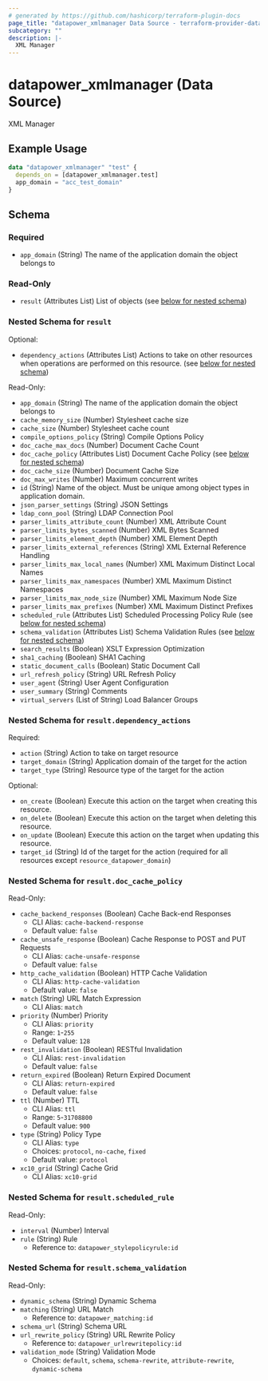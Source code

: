 ```yaml
---
# generated by https://github.com/hashicorp/terraform-plugin-docs
page_title: "datapower_xmlmanager Data Source - terraform-provider-datapower"
subcategory: ""
description: |-
  XML Manager
---
```


# datapower_xmlmanager (Data Source)

XML Manager

## Example Usage

```terraform
data "datapower_xmlmanager" "test" {
  depends_on = [datapower_xmlmanager.test]
  app_domain = "acc_test_domain"
}
```

<!-- schema generated by tfplugindocs -->
## Schema

### Required

- `app_domain` (String) The name of the application domain the object belongs to

### Read-Only

- `result` (Attributes List) List of objects (see [below for nested schema](#nestedatt--result))

<a id="nestedatt--result"></a>
### Nested Schema for `result`

Optional:

- `dependency_actions` (Attributes List) Actions to take on other resources when operations are performed on this resource. (see [below for nested schema](#nestedatt--result--dependency_actions))

Read-Only:

- `app_domain` (String) The name of the application domain the object belongs to
- `cache_memory_size` (Number) Stylesheet cache size
- `cache_size` (Number) Stylesheet cache count
- `compile_options_policy` (String) Compile Options Policy
- `doc_cache_max_docs` (Number) Document Cache Count
- `doc_cache_policy` (Attributes List) Document Cache Policy (see [below for nested schema](#nestedatt--result--doc_cache_policy))
- `doc_cache_size` (Number) Document Cache Size
- `doc_max_writes` (Number) Maximum concurrent writes
- `id` (String) Name of the object. Must be unique among object types in application domain.
- `json_parser_settings` (String) JSON Settings
- `ldap_conn_pool` (String) LDAP Connection Pool
- `parser_limits_attribute_count` (Number) XML Attribute Count
- `parser_limits_bytes_scanned` (Number) XML Bytes Scanned
- `parser_limits_element_depth` (Number) XML Element Depth
- `parser_limits_external_references` (String) XML External Reference Handling
- `parser_limits_max_local_names` (Number) XML Maximum Distinct Local Names
- `parser_limits_max_namespaces` (Number) XML Maximum Distinct Namespaces
- `parser_limits_max_node_size` (Number) XML Maximum Node Size
- `parser_limits_max_prefixes` (Number) XML Maximum Distinct Prefixes
- `scheduled_rule` (Attributes List) Scheduled Processing Policy Rule (see [below for nested schema](#nestedatt--result--scheduled_rule))
- `schema_validation` (Attributes List) Schema Validation Rules (see [below for nested schema](#nestedatt--result--schema_validation))
- `search_results` (Boolean) XSLT Expression Optimization
- `sha1_caching` (Boolean) SHA1 Caching
- `static_document_calls` (Boolean) Static Document Call
- `url_refresh_policy` (String) URL Refresh Policy
- `user_agent` (String) User Agent Configuration
- `user_summary` (String) Comments
- `virtual_servers` (List of String) Load Balancer Groups

<a id="nestedatt--result--dependency_actions"></a>
### Nested Schema for `result.dependency_actions`

Required:

- `action` (String) Action to take on target resource
- `target_domain` (String) Application domain of the target for the action
- `target_type` (String) Resource type of the target for the action

Optional:

- `on_create` (Boolean) Execute this action on the target when creating this resource.
- `on_delete` (Boolean) Execute this action on the target when deleting this resource.
- `on_update` (Boolean) Execute this action on the target when updating this resource.
- `target_id` (String) Id of the target for the action (required for all resources except `resource_datapower_domain`)


<a id="nestedatt--result--doc_cache_policy"></a>
### Nested Schema for `result.doc_cache_policy`

Read-Only:

- `cache_backend_responses` (Boolean) Cache Back-end Responses
  - CLI Alias: `cache-backend-response`
  - Default value: `false`
- `cache_unsafe_response` (Boolean) Cache Response to POST and PUT Requests
  - CLI Alias: `cache-unsafe-response`
  - Default value: `false`
- `http_cache_validation` (Boolean) HTTP Cache Validation
  - CLI Alias: `http-cache-validation`
  - Default value: `false`
- `match` (String) URL Match Expression
  - CLI Alias: `match`
- `priority` (Number) Priority
  - CLI Alias: `priority`
  - Range: `1`-`255`
  - Default value: `128`
- `rest_invalidation` (Boolean) RESTful Invalidation
  - CLI Alias: `rest-invalidation`
  - Default value: `false`
- `return_expired` (Boolean) Return Expired Document
  - CLI Alias: `return-expired`
  - Default value: `false`
- `ttl` (Number) TTL
  - CLI Alias: `ttl`
  - Range: `5`-`31708800`
  - Default value: `900`
- `type` (String) Policy Type
  - CLI Alias: `type`
  - Choices: `protocol`, `no-cache`, `fixed`
  - Default value: `protocol`
- `xc10_grid` (String) Cache Grid
  - CLI Alias: `xc10-grid`


<a id="nestedatt--result--scheduled_rule"></a>
### Nested Schema for `result.scheduled_rule`

Read-Only:

- `interval` (Number) Interval
- `rule` (String) Rule
  - Reference to: `datapower_stylepolicyrule:id`


<a id="nestedatt--result--schema_validation"></a>
### Nested Schema for `result.schema_validation`

Read-Only:

- `dynamic_schema` (String) Dynamic Schema
- `matching` (String) URL Match
  - Reference to: `datapower_matching:id`
- `schema_url` (String) Schema URL
- `url_rewrite_policy` (String) URL Rewrite Policy
  - Reference to: `datapower_urlrewritepolicy:id`
- `validation_mode` (String) Validation Mode
  - Choices: `default`, `schema`, `schema-rewrite`, `attribute-rewrite`, `dynamic-schema`
